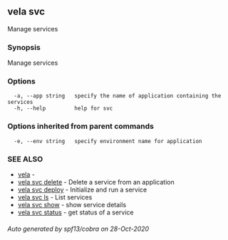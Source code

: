 ## vela svc

Manage services

### Synopsis

Manage services

### Options

```
  -a, --app string   specify the name of application containing the services
  -h, --help         help for svc
```

### Options inherited from parent commands

```
  -e, --env string   specify environment name for application
```

### SEE ALSO

* [vela](vela.md)	 - 
* [vela svc delete](vela_svc_delete.md)	 - Delete a service from an application
* [vela svc deploy](vela_svc_deploy.md)	 - Initialize and run a service
* [vela svc ls](vela_svc_ls.md)	 - List services
* [vela svc show](vela_svc_show.md)	 - show service details
* [vela svc status](vela_svc_status.md)	 - get status of a service

###### Auto generated by spf13/cobra on 28-Oct-2020
